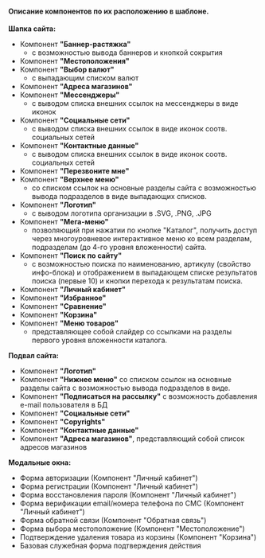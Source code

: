 #### Описание компонентов по их расположению в шаблоне.

**Шапка сайта:**  

- Компонент **"Баннер-растяжка"**
	- с возможностью вывода баннеров и кнопкой сокрытия
- Компонент **"Местоположения"**
- Компонент **"Выбор валют"**
	- с выпадающим списком валют
- Компонент **"Адреса магазинов"**
- Компонент **"Мессенджеры"**
	- с выводом списка внешних ссылок на мессенджеры в виде иконок  
- Компонент **"Социальные сети"** 
	- с выводом списка внешних ссылок в виде иконок соотв. социальных сетей  
- Компонент **"Контактные данные"**
	- с выводом списка внешних ссылок в виде иконок соотв. социальных сетей  
- Компонент **"Перезвоните мне"**
- Компонент **"Верхнее меню"**
	- со списком ссылок на основные разделы сайта с возможностью вывода подразделов в виде выпадающих списков.  
- Компонент **"Логотип"**
	- с выводом логотипа организации в .SVG, .PNG, .JPG  
- Компонент **"Мега-меню"**
	- позволяющий при нажатии по кнопке "Каталог", получить доступ через многоуровневое интерактивное меню ко всем разделам, подразделам (до 4-го уровня вложенности) сайта.  
- Компонент **"Поиск по сайту"**
	-  с возможностью поиска по наименованию, артикулу (свойство инфо-блока) и отображением в выпадающем списке результатов поиска (первые 10) и кнопки перехода к результатам поиска.  
- Компонент **"Личный кабинет"**
- Компонент **"Избранное"**
- Компонент **"Сравнение"**
- Компонент **"Корзина"**
- Компонент **"Меню товаров"**
	- представляющее собой слайдер со ссылками на разделы первого уровня вложенности каталога.  

**Подвал сайта:**  
  
- Компонент **"Логотип"**  
- Компонент **"Нижнее меню"** со списком ссылок на основные разделы сайта с возможностью вывода подразделов в виде.  
- Компонент **"Подписаться на рассылку"** с возможность добавления e-mail пользователя в БД 
- Компонент **"Социальные сети"**  
- Компонент **"Copyrights"**  
- Компонент **"Контактные данные"**  
- Компонент **"Адреса магазинов"**, представляющий собой список адресов магазинов  
  
**Модальные окна:**  
  
- Форма авторизации (Компонент "Личный кабинет")  
- Форма регистрации (Компонент "Личный кабинет")  
- Форма восстановления пароля (Компонент "Личный кабинет")  
- Форма верификации email/номера телефона по СМС (Компонент "Личный кабинет")  
- Форма обратной связи (Компонент "Обратная связь")  
- Форма выбора местоположение (Компонент "Местоположение")  
- Подтверждение удаления товара из корзины  (Компонент "Корзина")
- Базовая служебная форма подтверждения действия 
  
